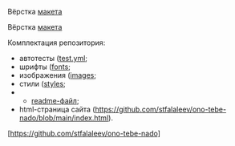 Вёрстка [макета](https://github.com/stfalaleev/ono-tebe-nado)

Вёрстка [макета](https://www.figma.com/file/8KwhMpv8qnDocX4NVFQBpn/%D0%9E%D0%BD%D0%BE-%D1%82%D0%B5%D0%B1%D0%B5-%D0%BD%D0%B0%D0%B4%D0%BE?type=design&node-id=0-1&mode=design&t=MTSlOQVG5ZlDh5mt-0)

Комплектация репозитория:
- автотесты ([test.yml](https://github.com/stfalaleev/ono-tebe-nado/tree/main/.github/workflows);
- шрифты ([fonts](https://github.com/stfalaleev/ono-tebe-nado/tree/main/fonts);
- изображения ([images](https://github.com/stfalaleev/ono-tebe-nado/tree/main/images);
- стили ([styles](https://github.com/stfalaleev/ono-tebe-nado/tree/main/styles);
- - [readme-файл](https://github.com/stfalaleev/ono-tebe-nado/blob/main/README.md);
- html-страница сайта (https://github.com/stfalaleev/ono-tebe-nado/blob/main/index.html).

[https://github.com/stfalaleev/ono-tebe-nado]
